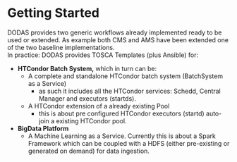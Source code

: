 # Getting Started

DODAS provides two generic workflows already implemented ready to be used or extended. As example both CMS and AMS have been extended one of the two baseline implementations.   
In practice:  DODAS provides TOSCA Templates \(plus Ansible\) for: 

* **HTCondor Batch System,** which in turn can be: 
  * A complete and standalone HTCondor batch system \(BatchSystem as a Service\)
    * as such it includes all the HTCondor services: Schedd, Central Manager and executors \(startds\).
  * A HTCondor extension of a already existing Pool 
    * this is about pre configured HTCondor executors \(startd\) auto-join a existing HTCondor pool.   
* **BigData Platform** 
  * A Machine Learning as a Service. Currently this is about a Spark Framework which can be coupled with a HDFS \(either pre-existing or generated on demand\) for data ingestion. 



